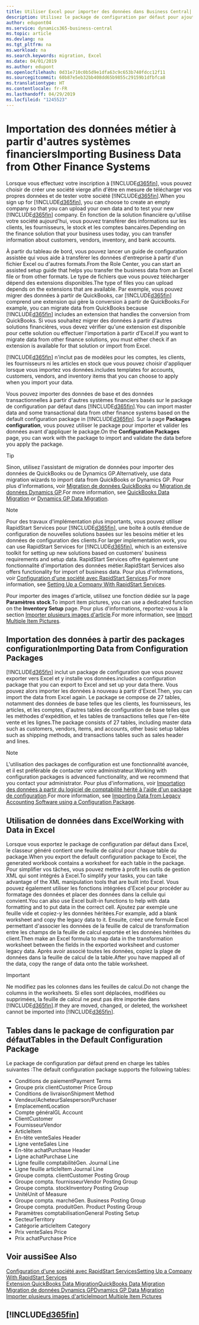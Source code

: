 ```yaml
---
title: Utiliser Excel pour importer des données dans Business Central| Microsoft Docs
description: Utilisez le package de configuration par défaut pour ajouter des données client dans Excel et les importer ensuite dans Business Central.
author: edupont04
ms.service: dynamics365-business-central
ms.topic: article
ms.devlang: na
ms.tgt_pltfrm: na
ms.workload: na
ms.search.keywords: migration, Excel
ms.date: 04/01/2019
ms.author: edupont
ms.openlocfilehash: 0d31e710c0b5d9e1dfa63c9c653b740fdcc12f11
ms.sourcegitcommit: 60b87e5eb32bb408dd65b9855c29159b1dfbfca8
ms.translationtype: HT
ms.contentlocale: fr-FR
ms.lasthandoff: 04/29/2019
ms.locfileid: "1245523"
---
```

# <a name="importing-business-data-from-other-finance-systems"></a><span data-ttu-id="f565c-103">Importation des données métier à partir d'autres systèmes financiers</span><span class="sxs-lookup"><span data-stu-id="f565c-103">Importing Business Data from Other Finance Systems</span></span>
<span data-ttu-id="f565c-104">Lorsque vous effectuez votre inscription à [!INCLUDE[d365fin](includes/d365fin_md.md)], vous pouvez choisir de créer une société vierge afin d'être en mesure de télécharger vos propres données et de tester votre société [!INCLUDE[d365fin](includes/d365fin_md.md)].</span><span class="sxs-lookup"><span data-stu-id="f565c-104">When you sign up for [!INCLUDE[d365fin](includes/d365fin_md.md)], you can choose to create an empty company so that you can upload your own data and to test your new [!INCLUDE[d365fin](includes/d365fin_md.md)] company.</span></span> <span data-ttu-id="f565c-105">En fonction de la solution financière qu'utilise votre société aujourd'hui, vous pouvez transférer des informations sur les clients, les fournisseurs, le stock et les comptes bancaires.</span><span class="sxs-lookup"><span data-stu-id="f565c-105">Depending on the finance solution that your business uses today, you can transfer information about customers, vendors, inventory, and bank accounts.</span></span>  

<span data-ttu-id="f565c-106">À partir du tableau de bord, vous pouvez lancer un guide de configuration assistée qui vous aide à transférer les données d'entreprise à partir d'un fichier Excel ou d'autres formats.</span><span class="sxs-lookup"><span data-stu-id="f565c-106">From the Role Center, you can start an assisted setup guide that helps you transfer the business data from an Excel file or from other formats.</span></span> <span data-ttu-id="f565c-107">Le type de fichiers que vous pouvez télécharger dépend des extensions disponibles.</span><span class="sxs-lookup"><span data-stu-id="f565c-107">The type of files you can upload depends on the extensions that are available.</span></span> <span data-ttu-id="f565c-108">Par exemple, vous pouvez migrer des données à partir de QuickBooks, car [!INCLUDE[d365fin](includes/d365fin_md.md)] comprend une extension qui gère la conversion à partir de QuickBooks.</span><span class="sxs-lookup"><span data-stu-id="f565c-108">For example, you can migrate data from QuickBooks because [!INCLUDE[d365fin](includes/d365fin_md.md)] includes an extension that handles the conversion from QuickBooks.</span></span> <span data-ttu-id="f565c-109">Si vous souhaitez migrer des données à partir d'autres solutions financières, vous devez vérifier qu'une extension est disponible pour cette solution ou effectuer l'importation à partir d'Excel.</span><span class="sxs-lookup"><span data-stu-id="f565c-109">If you want to migrate data from other finance solutions, you must either check if an extension is available for that solution or import from Excel.</span></span>  

[!INCLUDE[d365fin](includes/d365fin_md.md)] <span data-ttu-id="f565c-110">n'inclut pas de modèles pour les comptes, les clients, les fournisseurs ni les articles en stock que vous pouvez choisir d'appliquer lorsque vous importez vos données.</span><span class="sxs-lookup"><span data-stu-id="f565c-110">includes templates for accounts, customers, vendors, and inventory items that you can choose to apply when you import your data.</span></span>

<span data-ttu-id="f565c-111">Vous pouvez importer des données de base et des données transactionnelles à partir d'autres systèmes financiers basés sur le package de configuration par défaut dans [!INCLUDE[d365fin](includes/d365fin_md.md)].</span><span class="sxs-lookup"><span data-stu-id="f565c-111">You can import master data and some transactional data from other finance systems based on the default configuration package in [!INCLUDE[d365fin](includes/d365fin_md.md)].</span></span> <span data-ttu-id="f565c-112">Sur la page **Packages configuration**, vous pouvez utiliser le package pour importer et valider les données avant d'appliquer le package.</span><span class="sxs-lookup"><span data-stu-id="f565c-112">On the **Configuration Packages** page, you can work with the package to import and validate the data before you apply the package.</span></span>  

> [!TIP]  
> <span data-ttu-id="f565c-113">Sinon, utilisez l'assistant de migration de données pour importer des données de QuickBooks ou de Dynamics GP.</span><span class="sxs-lookup"><span data-stu-id="f565c-113">Alternatively, use data migration wizards to import data from QuickBooks or Dynamics GP.</span></span> <span data-ttu-id="f565c-114">Pour plus d'informations, voir [Migration de données QuickBooks](ui-extensions-quickbooks-data-migration.md) ou [Migration de données Dynamics GP](ui-extensions-dynamicsgp-data-migration.md).</span><span class="sxs-lookup"><span data-stu-id="f565c-114">For more information, see [QuickBooks Data Migration](ui-extensions-quickbooks-data-migration.md) or [Dynamics GP Data Migration](ui-extensions-dynamicsgp-data-migration.md).</span></span>

> [!NOTE]  
> <span data-ttu-id="f565c-115">Pour des travaux d'implémentation plus importants, vous pouvez utiliser RapidStart Services pour [!INCLUDE[d365fin](includes/d365fin_md.md)], une boîte à outils étendue de configuration de nouvelles solutions basées sur les besoins métier et les données de configuration des clients.</span><span class="sxs-lookup"><span data-stu-id="f565c-115">For larger implementation work, you can use RapidStart Services for [!INCLUDE[d365fin](includes/d365fin_md.md)], which is an extensive toolkit for setting up new solutions based on customers' business requirements and setup data.</span></span> <span data-ttu-id="f565c-116">RapidStart Services offre également une fonctionnalité d'importation des données métier.</span><span class="sxs-lookup"><span data-stu-id="f565c-116">RapidStart Services also offers functionality for import of business data.</span></span> <span data-ttu-id="f565c-117">Pour plus d'informations, voir [Configuration d'une société avec RapidStart Services](admin-set-up-a-company-with-rapidstart.md).</span><span class="sxs-lookup"><span data-stu-id="f565c-117">For more information, see [Setting Up a Company With RapidStart Services](admin-set-up-a-company-with-rapidstart.md).</span></span>

<span data-ttu-id="f565c-118">Pour importer des images d'article, utilisez une fonction dédiée sur la page **Paramètres stock**.</span><span class="sxs-lookup"><span data-stu-id="f565c-118">To import item pictures, you can use a dedicated function on the **Inventory Setup** page.</span></span> <span data-ttu-id="f565c-119">Pour plus d'informations, reportez-vous à la section [Importer plusieurs images d'article](inventory-how-import-item-pictures.md).</span><span class="sxs-lookup"><span data-stu-id="f565c-119">For more information, see [Import Multiple Item Pictures](inventory-how-import-item-pictures.md).</span></span>

## <a name="importing-data-from-configuration-packages"></a><span data-ttu-id="f565c-120">Importation des données à partir des packages configuration</span><span class="sxs-lookup"><span data-stu-id="f565c-120">Importing Data from Configuration Packages</span></span>
[!INCLUDE[d365fin](includes/d365fin_md.md)] <span data-ttu-id="f565c-121">inclut un package de configuration que vous pouvez exporter vers Excel et y installe vos données.</span><span class="sxs-lookup"><span data-stu-id="f565c-121">includes a configuration package that you can export to Excel and set up your data there.</span></span> <span data-ttu-id="f565c-122">Vous pouvez alors importer les données à nouveau à partir d'Excel.</span><span class="sxs-lookup"><span data-stu-id="f565c-122">Then, you can import the data from Excel again.</span></span> <span data-ttu-id="f565c-123">Le package se compose de 27 tables, notamment des données de base telles que les clients, les fournisseurs, les articles, et les comptes, d'autres tables de configuration de base telles que les méthodes d'expédition, et les tables de transactions telles que l'en-tête vente et les lignes.</span><span class="sxs-lookup"><span data-stu-id="f565c-123">The package consists of 27 tables, including master data such as customers, vendors, items, and accounts, other basic setup tables such as shipping methods, and transactions tables such as sales header and lines.</span></span>  

> [!NOTE]  
>   <span data-ttu-id="f565c-124">L'utilisation des packages de configuration est une fonctionnalité avancée, et il est préférable de contacter votre administrateur.</span><span class="sxs-lookup"><span data-stu-id="f565c-124">Working with configuration packages is advanced functionality, and we recommend that you contact your administrator.</span></span> <span data-ttu-id="f565c-125">Pour plus d'informations, voir [Importation des données à partir du logiciel de comptabilité hérité à l'aide d'un package de configuration](across-import-data-configuration-packages.md).</span><span class="sxs-lookup"><span data-stu-id="f565c-125">For more information, see [Importing Data from Legacy Accounting Software using a Configuration Package](across-import-data-configuration-packages.md).</span></span>

## <a name="working-with-data-in-excel"></a><span data-ttu-id="f565c-126">Utilisation de données dans Excel</span><span class="sxs-lookup"><span data-stu-id="f565c-126">Working with Data in Excel</span></span>
<span data-ttu-id="f565c-127">Lorsque vous exportez le package de configuration par défaut dans Excel, le classeur généré contient une feuille de calcul pour chaque table du package.</span><span class="sxs-lookup"><span data-stu-id="f565c-127">When you export the default configuration package to Excel, the generated workbook contains a worksheet for each table in the package.</span></span> <span data-ttu-id="f565c-128">Pour simplifier vos tâches, vous pouvez mettre à profit les outils de gestion XML qui sont intégrés à Excel.</span><span class="sxs-lookup"><span data-stu-id="f565c-128">To simplify your tasks, you can take advantage of the XML manipulation tools that are built into Excel.</span></span> <span data-ttu-id="f565c-129">Vous pouvez également utiliser les fonctions intégrées d'Excel pour procéder au formatage des données et placer des données dans la cellule qui convient.</span><span class="sxs-lookup"><span data-stu-id="f565c-129">You can also use Excel built-in functions to help with data formatting and to put data in the correct cell.</span></span> <span data-ttu-id="f565c-130">Ajoutez par exemple une feuille vide et copiez-y les données héritées.</span><span class="sxs-lookup"><span data-stu-id="f565c-130">For example, add a blank worksheet and copy the legacy data to it.</span></span> <span data-ttu-id="f565c-131">Ensuite, créez une formule Excel permettant d'associer les données de la feuille de calcul de transformation entre les champs de la feuille de calcul exportée et les données héritées du client.</span><span class="sxs-lookup"><span data-stu-id="f565c-131">Then make an Excel formula to map data in the transformation worksheet between the fields in the exported worksheet and customer legacy data.</span></span> <span data-ttu-id="f565c-132">Après avoir associé toutes les données, copiez la plage de données dans la feuille de calcul de la table.</span><span class="sxs-lookup"><span data-stu-id="f565c-132">After you have mapped all of the data, copy the range of data onto the table worksheet.</span></span>  

> [!IMPORTANT]  
>  <span data-ttu-id="f565c-133">Ne modifiez pas les colonnes dans les feuilles de calcul.</span><span class="sxs-lookup"><span data-stu-id="f565c-133">Do not change the columns in the worksheets.</span></span> <span data-ttu-id="f565c-134">Si elles sont déplacées, modifiées ou supprimées, la feuille de calcul ne peut pas être importée dans [!INCLUDE[d365fin](includes/d365fin_md.md)].</span><span class="sxs-lookup"><span data-stu-id="f565c-134">If they are moved, changed, or deleted, the worksheet cannot be imported into [!INCLUDE[d365fin](includes/d365fin_md.md)].</span></span>

## <a name="tables-in-the-default-configuration-package"></a><span data-ttu-id="f565c-135">Tables dans le package de configuration par défaut</span><span class="sxs-lookup"><span data-stu-id="f565c-135">Tables in the Default Configuration Package</span></span>
<span data-ttu-id="f565c-136">Le package de configuration par défaut prend en charge les tables suivantes :</span><span class="sxs-lookup"><span data-stu-id="f565c-136">The default configuration package supports the following tables:</span></span>

-   <span data-ttu-id="f565c-137">Conditions de paiement</span><span class="sxs-lookup"><span data-stu-id="f565c-137">Payment Terms</span></span>
-   <span data-ttu-id="f565c-138">Groupe prix client</span><span class="sxs-lookup"><span data-stu-id="f565c-138">Customer Price Group</span></span>
-   <span data-ttu-id="f565c-139">Conditions de livraison</span><span class="sxs-lookup"><span data-stu-id="f565c-139">Shipment Method</span></span>
-   <span data-ttu-id="f565c-140">Vendeur/Acheteur</span><span class="sxs-lookup"><span data-stu-id="f565c-140">Salesperson/Purchaser</span></span>
-   <span data-ttu-id="f565c-141">Emplacement</span><span class="sxs-lookup"><span data-stu-id="f565c-141">Location</span></span>
-   <span data-ttu-id="f565c-142">Compte général</span><span class="sxs-lookup"><span data-stu-id="f565c-142">GL Account</span></span>
-   <span data-ttu-id="f565c-143">Client</span><span class="sxs-lookup"><span data-stu-id="f565c-143">Customer</span></span>
-   <span data-ttu-id="f565c-144">Fournisseur</span><span class="sxs-lookup"><span data-stu-id="f565c-144">Vendor</span></span>
-   <span data-ttu-id="f565c-145">Article</span><span class="sxs-lookup"><span data-stu-id="f565c-145">Item</span></span>
-   <span data-ttu-id="f565c-146">En-tête vente</span><span class="sxs-lookup"><span data-stu-id="f565c-146">Sales Header</span></span>
-   <span data-ttu-id="f565c-147">Ligne vente</span><span class="sxs-lookup"><span data-stu-id="f565c-147">Sales Line</span></span>
-   <span data-ttu-id="f565c-148">En-tête achat</span><span class="sxs-lookup"><span data-stu-id="f565c-148">Purchase Header</span></span>
-   <span data-ttu-id="f565c-149">Ligne achat</span><span class="sxs-lookup"><span data-stu-id="f565c-149">Purchase Line</span></span>
-   <span data-ttu-id="f565c-150">Ligne feuille comptabilité</span><span class="sxs-lookup"><span data-stu-id="f565c-150">Gen. Journal Line</span></span>
-   <span data-ttu-id="f565c-151">Ligne feuille article</span><span class="sxs-lookup"><span data-stu-id="f565c-151">Item Journal Line</span></span>
-   <span data-ttu-id="f565c-152">Groupe compta. client</span><span class="sxs-lookup"><span data-stu-id="f565c-152">Customer Posting Group</span></span>
-   <span data-ttu-id="f565c-153">Groupe compta. fournisseur</span><span class="sxs-lookup"><span data-stu-id="f565c-153">Vendor Posting Group</span></span>
-   <span data-ttu-id="f565c-154">Groupe compta. stock</span><span class="sxs-lookup"><span data-stu-id="f565c-154">Inventory Posting Group</span></span>
-   <span data-ttu-id="f565c-155">Unité</span><span class="sxs-lookup"><span data-stu-id="f565c-155">Unit of Measure</span></span>
-   <span data-ttu-id="f565c-156">Groupe compta. marché</span><span class="sxs-lookup"><span data-stu-id="f565c-156">Gen. Business Posting Group</span></span>
-   <span data-ttu-id="f565c-157">Groupe compta. produit</span><span class="sxs-lookup"><span data-stu-id="f565c-157">Gen. Product Posting Group</span></span>
-   <span data-ttu-id="f565c-158">Paramètres comptabilisation</span><span class="sxs-lookup"><span data-stu-id="f565c-158">General Posting Setup</span></span>
-   <span data-ttu-id="f565c-159">Secteur</span><span class="sxs-lookup"><span data-stu-id="f565c-159">Territory</span></span>
-   <span data-ttu-id="f565c-160">Catégorie article</span><span class="sxs-lookup"><span data-stu-id="f565c-160">Item Category</span></span>
-   <span data-ttu-id="f565c-161">Prix vente</span><span class="sxs-lookup"><span data-stu-id="f565c-161">Sales Price</span></span>
-   <span data-ttu-id="f565c-162">Prix achat</span><span class="sxs-lookup"><span data-stu-id="f565c-162">Purchase Price</span></span>

## <a name="see-also"></a><span data-ttu-id="f565c-163">Voir aussi</span><span class="sxs-lookup"><span data-stu-id="f565c-163">See Also</span></span>
[<span data-ttu-id="f565c-164">Configuration d'une société avec RapidStart Services</span><span class="sxs-lookup"><span data-stu-id="f565c-164">Setting Up a Company With RapidStart Services</span></span>](admin-set-up-a-company-with-rapidstart.md)  
[<span data-ttu-id="f565c-165">Extension QuickBooks Data Migration</span><span class="sxs-lookup"><span data-stu-id="f565c-165">QuickBooks Data Migration</span></span>](ui-extensions-quickbooks-data-migration.md)  
[<span data-ttu-id="f565c-166">Migration de données Dynamics GP</span><span class="sxs-lookup"><span data-stu-id="f565c-166">Dynamics GP Data Migration</span></span>](ui-extensions-dynamicsgp-data-migration.md)  
[<span data-ttu-id="f565c-167">Importer plusieurs images d'article</span><span class="sxs-lookup"><span data-stu-id="f565c-167">Import Multiple Item Pictures</span></span>](inventory-how-import-item-pictures.md)

## [!INCLUDE[d365fin](includes/free_trial_md.md)]  
